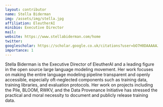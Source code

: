 ```yaml
---
layout: contributor
name: Stella Biderman
img: /assets/img/stella.jpg
affiliation: EleutherAI
minibio: Executive Director
mail: 
website: https://www.stellabiderman.com/home
twitter: 
googlescholar: https://scholar.google.co.uk/citations?user=bO7H0DAAAAAJ&hl=en&oi=ao
importance: 1
---
```


Stella Biderman is the Executive Director of EleutherAI and a leading figure in the open source large language modeling movement. Her work focuses on making the entire language modeling pipeline transparent and openly accessible, especially oft-neglected components such as training data, training libraries, and evaluation protocols. Her work on projects including the Pile, BLOOM, RWKV, and the Data Provenance Initiative has stressed the practical and moral necessity to document and publicly release training data.